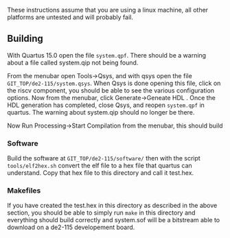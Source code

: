 
These instructions assume that you are using a linux machine, all other platforms are untested and will probably fail.

## Building

With Quartus 15.0 open the file `system.qpf`. There should be a warning about a file called system.qip not being found.

From the menubar open Tools->Qsys, and with qsys open the file `GIT_TOP/de2-115/system.qsys`. When Qsys is done opening this file, click on the riscv component,
you should be able to see the various configuration options. Now from the menubar, click Generate->Geneate HDL .
Once the HDL generation has completed, close Qsys, and reopen `system.qpf` in quartus. The warning about system.qip should no longer be there.

Now Run Processing->Start Compilation from the menubar, this should build

### Software

Build the software at `GIT_TOP/de2-115/software/` then with the script `tools/elf2hex.sh` convert the elf file to a hex file that quartus can
understand. Copy that hex file to this directory and call it test.hex.

### Makefiles

If you have created the test.hex in this directory as described in the above section, you should be able to simply run `make` in this directory and everything
should build correctly and system.sof will be a bitstream able to download on a de2-115 developement board.
